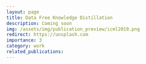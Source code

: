 ```yaml
---
layout: page
title: Data Free Knowledge Distillation
description: Coming soon 
img: /assets/img/publication_preview/icml2019.png
redirect: https://unsplash.com
importance: 3
category: work
related_publications:
---
```


